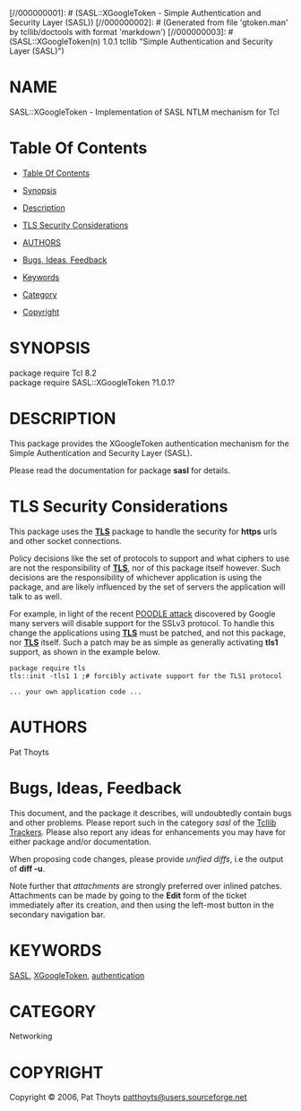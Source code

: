 
[//000000001]: # (SASL::XGoogleToken - Simple Authentication and Security Layer (SASL))
[//000000002]: # (Generated from file 'gtoken.man' by tcllib/doctools with format 'markdown')
[//000000003]: # (SASL::XGoogleToken(n) 1.0.1 tcllib "Simple Authentication and Security Layer (SASL)")

# NAME

SASL::XGoogleToken - Implementation of SASL NTLM mechanism for Tcl

# <a name='toc'></a>Table Of Contents

  -  [Table Of Contents](#toc)

  -  [Synopsis](#synopsis)

  -  [Description](#section1)

  -  [TLS Security Considerations](#section2)

  -  [AUTHORS](#section3)

  -  [Bugs, Ideas, Feedback](#section4)

  -  [Keywords](#keywords)

  -  [Category](#category)

  -  [Copyright](#copyright)

# <a name='synopsis'></a>SYNOPSIS

package require Tcl 8.2  
package require SASL::XGoogleToken ?1.0.1?  

# <a name='description'></a>DESCRIPTION

This package provides the XGoogleToken authentication mechanism for the Simple
Authentication and Security Layer (SASL).

Please read the documentation for package __sasl__ for details.

# <a name='section2'></a>TLS Security Considerations

This package uses the __[TLS](../../../../index.md#tls)__ package to handle the
security for __https__ urls and other socket connections.

Policy decisions like the set of protocols to support and what ciphers to use
are not the responsibility of __[TLS](../../../../index.md#tls)__, nor of this
package itself however. Such decisions are the responsibility of whichever
application is using the package, and are likely influenced by the set of
servers the application will talk to as well.

For example, in light of the recent [POODLE
attack](http://googleonlinesecurity.blogspot.co.uk/2014/10/this-poodle-bites-exploiting-ssl-30.html)
discovered by Google many servers will disable support for the SSLv3 protocol.
To handle this change the applications using __[TLS](../../../../index.md#tls)__
must be patched, and not this package, nor __[TLS](../../../../index.md#tls)__
itself. Such a patch may be as simple as generally activating __tls1__ support,
as shown in the example below.

    package require tls
    tls::init -tls1 1 ;# forcibly activate support for the TLS1 protocol

    ... your own application code ...

# <a name='section3'></a>AUTHORS

Pat Thoyts

# <a name='section4'></a>Bugs, Ideas, Feedback

This document, and the package it describes, will undoubtedly contain bugs and
other problems. Please report such in the category *sasl* of the [Tcllib
Trackers](http://core.tcl.tk/tcllib/reportlist). Please also report any ideas
for enhancements you may have for either package and/or documentation.

When proposing code changes, please provide *unified diffs*, i.e the output of
__diff -u__.

Note further that *attachments* are strongly preferred over inlined patches.
Attachments can be made by going to the __Edit__ form of the ticket immediately
after its creation, and then using the left-most button in the secondary
navigation bar.

# <a name='keywords'></a>KEYWORDS

[SASL](../../../../index.md#sasl),
[XGoogleToken](../../../../index.md#xgoogletoken),
[authentication](../../../../index.md#authentication)

# <a name='category'></a>CATEGORY

Networking

# <a name='copyright'></a>COPYRIGHT

Copyright &copy; 2006, Pat Thoyts <patthoyts@users.sourceforge.net>
